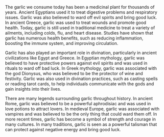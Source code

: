 The garlic we consume today has been a medicinal plant for thousands of years. Ancient Egyptians used it to treat digestive problems and respiratory issues. Garlic was also believed to ward off evil spirits and bring good luck. In ancient Greece, garlic was used to treat wounds and promote good health. Today, garlic is still used in traditional medicine to treat a variety of ailments, including colds, flu, and heart disease. Studies have shown that garlic has numerous health benefits, such as reducing inflammation, boosting the immune system, and improving circulation.

Garlic has also played an important role in divination, particularly in ancient civilizations like Egypt and Greece. In Egyptian mythology, garlic was believed to have protective powers against evil spirits and was used in rituals to ward off bad luck. In Greek mythology, garlic was associated with the god Dionysus, who was believed to be the protector of wine and festivity. Garlic was also used in divination practices, such as casting spells or reading tarot cards, to help individuals communicate with the gods and gain insights into their lives.

There are many legends surrounding garlic throughout history. In ancient Rome, garlic was believed to be a powerful aphrodisiac and was used in love potions to attract lovers. In medieval Europe, garlic was associated with vampires and was believed to be the only thing that could ward them off. In more recent times, garlic has become a symbol of strength and courage in many cultures. In many traditions, garlic is seen as a powerful talisman that can protect against negative energy and bring good luck.